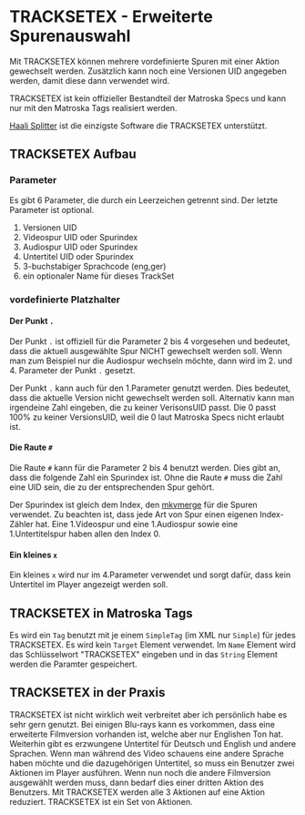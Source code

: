 # TRACKSETEX - Erweiterte Spurenauswahl
Mit TRACKSETEX können mehrere vordefinierte Spuren mit einer Aktion gewechselt werden. Zusätzlich kann noch eine Versionen UID angegeben werden, damit diese dann verwendet wird.

TRACKSETEX ist kein offizieller Bestandteil der Matroska Specs und kann nur mit den Matroska Tags realisiert werden.

[Haali Splitter](https://haali.su/mkv/) ist die einzigste Software die TRACKSETEX unterstützt.

## TRACKSETEX Aufbau
### Parameter
Es gibt 6 Parameter, die durch ein Leerzeichen getrennt sind. Der letzte Parameter ist optional.

1. Versionen UID
2. Videospur UID oder Spurindex
3. Audiospur UID oder Spurindex
4. Untertitel UID oder Spurindex
5. 3-buchstabiger Sprachcode (eng,ger)
6. ein optionaler Name für dieses TrackSet

### vordefinierte Platzhalter
#### Der Punkt `.`
Der Punkt `.` ist offiziell für die Parameter 2 bis 4 vorgesehen und bedeutet, dass die aktuell ausgewählte Spur NICHT gewechselt werden soll. Wenn man zum Beispiel nur die Audiospur wechseln möchte, dann wird im 2. und 4. Parameter der Punkt `.` gesetzt.

Der Punkt `.` kann auch für den 1.Parameter genutzt werden. Dies bedeutet, dass die aktuelle Version nicht gewechselt werden soll. Alternativ kann man irgendeine Zahl eingeben, die zu keiner VerisonsUID passt. Die 0 passt 100% zu keiner VersionsUID, weil die 0 laut Matroska Specs nicht erlaubt ist.

#### Die Raute `#`
Die Raute `#` kann für die Parameter 2 bis 4 benutzt werden. Dies gibt an, dass die folgende Zahl ein Spurindex ist. Ohne die Raute `#` muss die Zahl eine UID sein, die zu der entsprechenden Spur gehört.

Der Spurindex ist gleich dem Index, den [mkvmerge](https://mkvtoolnix.download/doc/mkvmerge.html) für die Spuren verwendet. Zu beachten ist, dass jede Art von Spur einen eigenen Index-Zähler hat. Eine 1.Videospur und eine 1.Audiospur sowie eine 1.Untertitelspur haben allen den Index 0.

#### Ein kleines `x`
Ein kleines `x` wird nur im 4.Parameter verwendet und sorgt dafür, dass kein Untertitel im Player angezeigt werden soll.

## TRACKSETEX in Matroska Tags
Es wird ein `Tag` benutzt mit je einem `SimpleTag` (im XML nur `Simple`) für jedes TRACKSETEX. Es wird kein `Target` Element verwendet. Im `Name` Element wird das Schlüsselwort "TRACKSETEX" eingeben und in das `String` Element werden die Paramter gespeichert.

## TRACKSETEX in der Praxis
TRACKSETEX ist nicht wirklich weit verbreitet aber ich persönlich habe es sehr gern genutzt. Bei einigen Blu-rays kann es vorkommen, dass eine erweiterte Filmversion vorhanden ist, welche aber nur Englishen Ton hat. Weiterhin gibt es erzwungene Untertitel für Deutsch und English und andere Sprachen. Wenn man während des Video schauens eine andere Sprache haben möchte und die dazugehörigen Untertitel, so muss ein Benutzer zwei Aktionen im Player ausführen. Wenn nun noch die andere Filmversion ausgewählt werden muss, dann bedarf dies einer dritten Aktion des Benutzers. Mit TRACKSETEX werden alle 3 Aktionen auf eine Aktion reduziert. TRACKSETEX ist ein Set von Aktionen.